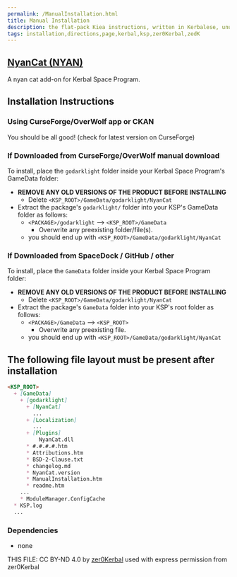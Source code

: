 ```yaml
---
permalink: /ManualInstallation.html
title: Manual Installation
description: the flat-pack Kiea instructions, written in Kerbalese, unusally present
tags: installation,directions,page,kerbal,ksp,zer0Kerbal,zedK
---
```

<!-- ManualInstallation.md v1.1.0.0
NyanCat (NYAN)
created: 01 Apr 2019
updated: 30 Apr 2023

TEMPLATE: ManualInstallation.md v1.1.9.1
created: 01 Feb 2022
updated: 26 Apr 2023

based upon work by Lisias -->

## [NyanCat (NYAN)][mod]

A nyan cat add-on for Kerbal Space Program.

## Installation Instructions

### Using CurseForge/OverWolf app or CKAN

You should be all good! (check for latest version on CurseForge)

### If Downloaded from CurseForge/OverWolf manual download

To install, place the `godarklight` folder inside your Kerbal Space Program's GameData folder:

* **REMOVE ANY OLD VERSIONS OF THE PRODUCT BEFORE INSTALLING**
  * Delete `<KSP_ROOT>/GameData/godarklight/NyanCat`
* Extract the package's `godarklight/` folder into your KSP's GameData folder as follows:
  * `<PACKAGE>/godarklight` --> `<KSP_ROOT>/GameData`
    * Overwrite any preexisting folder/file(s).
  * you should end up with `<KSP_ROOT>/GameData/godarklight/NyanCat`

### If Downloaded from SpaceDock / GitHub / other

To install, place the `GameData` folder inside your Kerbal Space Program folder:

* **REMOVE ANY OLD VERSIONS OF THE PRODUCT BEFORE INSTALLING**
  * Delete `<KSP_ROOT>/GameData/godarklight/NyanCat`
* Extract the package's `GameData` folder into your KSP's root folder as follows:
  * `<PACKAGE>/GameData` --> `<KSP_ROOT>`
    * Overwrite any preexisting file.
  * you should end up with `<KSP_ROOT>/GameData/godarklight/NyanCat`

## The following file layout must be present after installation

```markdown
<KSP_ROOT>
  + [GameData]
    + [godarklight]
      + [NyanCat]
        ...
      + [Localization]
        ...
      + [Plugins]
          NyanCat.dll
      * #.#.#.#.htm
      * Attributions.htm
      * BSD-2-Clause.txt
      * changelog.md
      * NyanCat.version
      * ManualInstallation.htm
      * readme.htm
    ...
    * ModuleManager.ConfigCache
  * KSP.log
  ...
```

### Dependencies

* none

THIS FILE: CC BY-ND 4.0 by [zer0Kerbal](https://github.com/zer0Kerbal)
  used with express permission from zer0Kerbal

[mod]: https://www.curseforge.com/kerbal/ksp-mods/NyanCat "NyanCat (NYAN)"

